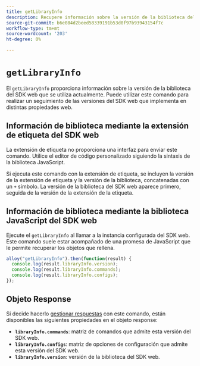 ```yaml
---
title: getLibraryInfo
description: Recupere información sobre la versión de la biblioteca del SDK web actual.
source-git-commit: b6e084d2beed58339191b53d0f97b93943154f7c
workflow-type: tm+mt
source-wordcount: '203'
ht-degree: 0%

---
```


# `getLibraryInfo`

El `getLibraryInfo` proporciona información sobre la versión de la biblioteca del SDK web que se utiliza actualmente. Puede utilizar este comando para realizar un seguimiento de las versiones del SDK web que implementa en distintas propiedades web.

## Información de biblioteca mediante la extensión de etiqueta del SDK web

La extensión de etiqueta no proporciona una interfaz para enviar este comando. Utilice el editor de código personalizado siguiendo la sintaxis de la biblioteca JavaScript.

Si ejecuta este comando con la extensión de etiqueta, se incluyen la versión de la extensión de etiqueta y la versión de la biblioteca, concatenadas con un `+` símbolo. La versión de la biblioteca del SDK web aparece primero, seguida de la versión de la extensión de la etiqueta.

## Información de biblioteca mediante la biblioteca JavaScript del SDK web

Ejecute el `getLibraryInfo` al llamar a la instancia configurada del SDK web. Este comando suele estar acompañado de una promesa de JavaScript que le permite recuperar los objetos que rellena.

```js
alloy("getLibraryInfo").then(function(result) {
  console.log(result.libraryInfo.version);
  console.log(result.libraryInfo.commands);
  console.log(result.libraryInfo.configs);
});
```

## Objeto Response

Si decide hacerlo [gestionar respuestas](command-responses.md) con este comando, están disponibles las siguientes propiedades en el objeto response:

* **`libraryInfo.commands`**: matriz de comandos que admite esta versión del SDK web.
* **`libraryInfo.configs`**: matriz de opciones de configuración que admite esta versión del SDK web.
* **`libraryInfo.version`**: versión de la biblioteca del SDK web.
